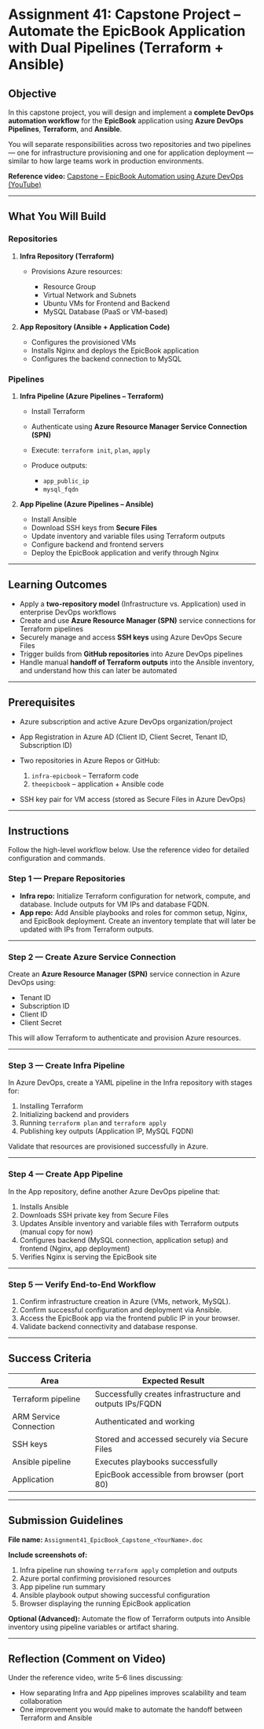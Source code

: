 # Assignment 41: **Capstone Project – Automate the EpicBook Application with Dual Pipelines (Terraform + Ansible)**

## Objective

In this capstone project, you will design and implement a **complete DevOps automation workflow** for the **EpicBook** application using **Azure DevOps Pipelines**, **Terraform**, and **Ansible**.

You will separate responsibilities across two repositories and two pipelines — one for infrastructure provisioning and one for application deployment — similar to how large teams work in production environments.

**Reference video:** [Capstone – EpicBook Automation using Azure DevOps (YouTube)](https://youtu.be/mmQ4PzZo_Xw)

---

## What You Will Build

### Repositories

1. **Infra Repository (Terraform)**

   * Provisions Azure resources:

     * Resource Group
     * Virtual Network and Subnets
     * Ubuntu VMs for Frontend and Backend
     * MySQL Database (PaaS or VM-based)

2. **App Repository (Ansible + Application Code)**

   * Configures the provisioned VMs
   * Installs Nginx and deploys the EpicBook application
   * Configures the backend connection to MySQL

### Pipelines

1. **Infra Pipeline (Azure Pipelines – Terraform)**

   * Install Terraform
   * Authenticate using **Azure Resource Manager Service Connection (SPN)**
   * Execute: `terraform init`, `plan`, `apply`
   * Produce outputs:

     * `app_public_ip`
     * `mysql_fqdn`

2. **App Pipeline (Azure Pipelines – Ansible)**

   * Install Ansible
   * Download SSH keys from **Secure Files**
   * Update inventory and variable files using Terraform outputs
   * Configure backend and frontend servers
   * Deploy the EpicBook application and verify through Nginx

---

## Learning Outcomes

* Apply a **two-repository model** (Infrastructure vs. Application) used in enterprise DevOps workflows
* Create and use **Azure Resource Manager (SPN)** service connections for Terraform pipelines
* Securely manage and access **SSH keys** using Azure DevOps Secure Files
* Trigger builds from **GitHub repositories** into Azure DevOps pipelines
* Handle manual **handoff of Terraform outputs** into the Ansible inventory, and understand how this can later be automated

---

## Prerequisites

* Azure subscription and active Azure DevOps organization/project
* App Registration in Azure AD (Client ID, Client Secret, Tenant ID, Subscription ID)
* Two repositories in Azure Repos or GitHub:

  1. `infra-epicbook` – Terraform code
  2. `theepicbook` – application + Ansible code
* SSH key pair for VM access (stored as Secure Files in Azure DevOps)

---

## Instructions

Follow the high-level workflow below. Use the reference video for detailed configuration and commands.

### Step 1 — Prepare Repositories

* **Infra repo:** Initialize Terraform configuration for network, compute, and database.
  Include outputs for VM IPs and database FQDN.
* **App repo:** Add Ansible playbooks and roles for common setup, Nginx, and EpicBook deployment.
  Create an inventory template that will later be updated with IPs from Terraform outputs.

---

### Step 2 — Create Azure Service Connection

Create an **Azure Resource Manager (SPN)** service connection in Azure DevOps using:

* Tenant ID
* Subscription ID
* Client ID
* Client Secret

This will allow Terraform to authenticate and provision Azure resources.

---

### Step 3 — Create Infra Pipeline

In Azure DevOps, create a YAML pipeline in the Infra repository with stages for:

1. Installing Terraform
2. Initializing backend and providers
3. Running `terraform plan` and `terraform apply`
4. Publishing key outputs (Application IP, MySQL FQDN)

Validate that resources are provisioned successfully in Azure.

---

### Step 4 — Create App Pipeline

In the App repository, define another Azure DevOps pipeline that:

1. Installs Ansible
2. Downloads SSH private key from Secure Files
3. Updates Ansible inventory and variable files with Terraform outputs (manual copy for now)
4. Configures backend (MySQL connection, application setup) and frontend (Nginx, app deployment)
5. Verifies Nginx is serving the EpicBook site

---

### Step 5 — Verify End-to-End Workflow

1. Confirm infrastructure creation in Azure (VMs, network, MySQL).
2. Confirm successful configuration and deployment via Ansible.
3. Access the EpicBook app via the frontend public IP in your browser.
4. Validate backend connectivity and database response.

---

## Success Criteria

| Area                   | Expected Result                                          |
| ---------------------- | -------------------------------------------------------- |
| Terraform pipeline     | Successfully creates infrastructure and outputs IPs/FQDN |
| ARM Service Connection | Authenticated and working                                |
| SSH keys               | Stored and accessed securely via Secure Files            |
| Ansible pipeline       | Executes playbooks successfully                          |
| Application            | EpicBook accessible from browser (port 80)               |

---

## Submission Guidelines

**File name:**
`Assignment41_EpicBook_Capstone_<YourName>.doc`

**Include screenshots of:**

1. Infra pipeline run showing `terraform apply` completion and outputs
2. Azure portal confirming provisioned resources
3. App pipeline run summary
4. Ansible playbook output showing successful configuration
5. Browser displaying the running EpicBook application

**Optional (Advanced):**
Automate the flow of Terraform outputs into Ansible inventory using pipeline variables or artifact sharing.

---

## Reflection (Comment on Video)

Under the reference video, write 5–6 lines discussing:

* How separating Infra and App pipelines improves scalability and team collaboration
* One improvement you would make to automate the handoff between Terraform and Ansible
